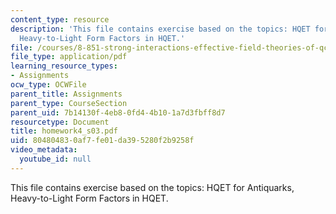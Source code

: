 ```yaml
---
content_type: resource
description: 'This file contains exercise based on the topics: HQET for Antiquarks,
  Heavy-to-Light Form Factors in HQET.'
file: /courses/8-851-strong-interactions-effective-field-theories-of-qcd-spring-2006/804804830af7fe01da395280f2b9258f_homework4_s03.pdf
file_type: application/pdf
learning_resource_types:
- Assignments
ocw_type: OCWFile
parent_title: Assignments
parent_type: CourseSection
parent_uid: 7b14130f-4eb8-0fd4-4b10-1a7d3fbff8d7
resourcetype: Document
title: homework4_s03.pdf
uid: 80480483-0af7-fe01-da39-5280f2b9258f
video_metadata:
  youtube_id: null
---
```

This file contains exercise based on the topics: HQET for Antiquarks, Heavy-to-Light Form Factors in HQET.

